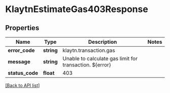 # KlaytnEstimateGas403Response

## Properties

Name | Type | Description | Notes
------------ | ------------- | ------------- | -------------
**error_code** | **string** | klaytn.transaction.gas |
**message** | **string** | Unable to calculate gas limit for transaction. ${error} |
**status_code** | **float** | 403 |

[[Back to API list]](../../README.md#api-endpoints)
